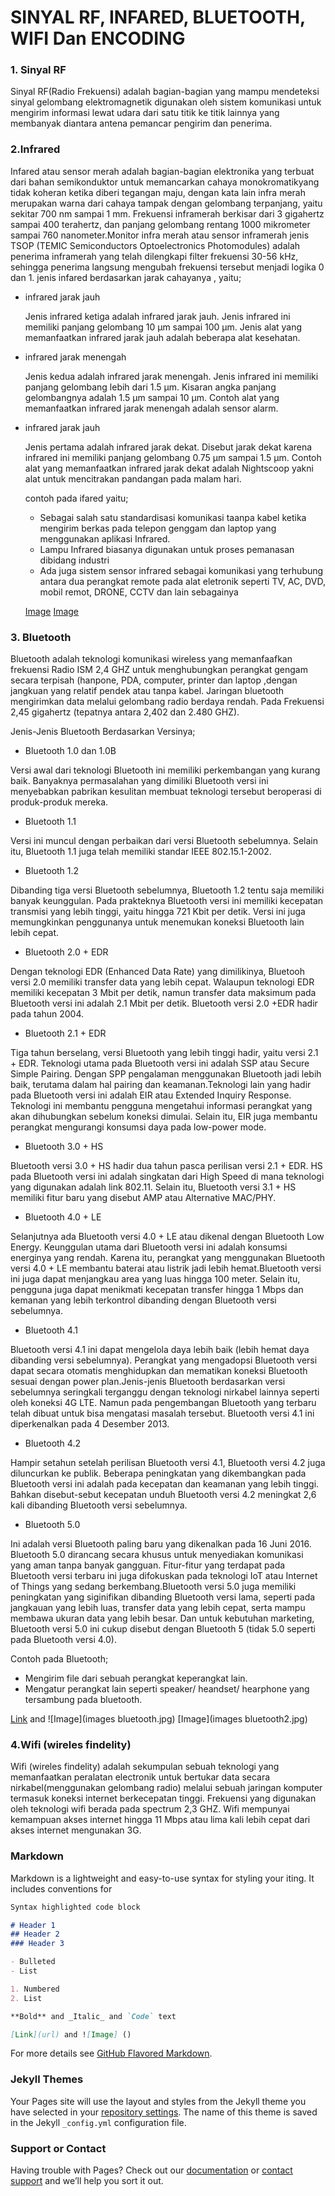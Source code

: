    # SINYAL RF, INFARED, BLUETOOTH, WIFI Dan ENCODING
 
### 1. Sinyal RF
  Sinyal RF(Radio Frekuensi) adalah bagian-bagian yang mampu mendeteksi sinyal gelombang elektromagnetik digunakan oleh sistem komunikasi untuk mengirim informasi lewat
  udara dari satu titik ke titik lainnya yang membanyak diantara antena pemancar pengirim dan penerima.

### 2.Infrared
   Infared atau sensor merah adalah bagian-bagian elektronika yang terbuat dari bahan semikonduktor untuk memancarkan cahaya monokromatikyang tidak koheran ketika diberi
   tegangan maju, dengan kata lain infra merah merupakan warna dari cahaya tampak dengan gelombang terpanjang, yaitu sekitar 700 nm sampai 1 mm.
   Frekuensi inframerah berkisar dari 3 gigahertz sampai 400 terahertz, dan panjang gelombang rentang 1000 mikrometer sampai 760 nanometer.Monitor infra merah atau sensor
   inframerah jenis TSOP (TEMIC Semiconductors Optoelectronics Photomodules) adalah penerima inframerah yang telah dilengkapi filter frekuensi 30-56 kHz, sehingga penerima
   langsung mengubah frekuensi tersebut menjadi logika 0 dan 1.
   jenis infared berdasarkan jarak cahayanya , yaitu;
   - infrared jarak jauh
      
      Jenis infrared ketiga adalah infrared jarak jauh. Jenis infrared ini memiliki panjang gelombang 10 µm sampai 100 µm. Jenis alat yang memanfaatkan infrared jarak jauh             adalah beberapa alat kesehatan. 
   - infrared jarak menengah
       
       Jenis kedua adalah infrared jarak menengah. Jenis infrared ini memiliki panjang gelombang lebih dari 1.5 µm. Kisaran angka panjang gelombangnya adalah 1.5 µm sampai
       10 µm. Contoh alat yang memanfaatkan infrared jarak menengah adalah sensor alarm.
   - infrared jarak jauh
     
      Jenis pertama adalah infrared jarak dekat. Disebut jarak dekat karena infrared ini memiliki panjang gelombang 0.75 µm sampai 1.5 µm. Contoh alat yang memanfaatkan infrared
      jarak dekat adalah Nightscoop yakni alat untuk mencitrakan pandangan pada malam hari.
      
      contoh pada ifared yaitu;
      - Sebagai salah satu standardisasi komunikasi taanpa kabel ketika mengirim berkas pada telepon genggam dan laptop yang menggunakan aplikasi Infrared.
      - Lampu Infrared biasanya digunakan untuk proses pemanasan dibidang industri 
      - Ada juga sistem sensor infrared sebagai komunikasi yang terhubung antara dua perangkat remote pada alat eletronik seperti TV, AC, DVD, mobil remot, DRONE, CCTV dan lain 
      sebagainya
      
       [Image](Cara_Mengontrol_Nyala_Lampu_LED_Dengan_IR_Remote_Menggunakan_Arduino_by_Konekthing.jpg)
                    [Image](masihol.jpg)
             
### 3. Bluetooth 
   Bluetooth adalah teknologi komunikasi wireless yang memanfaafkan frekuensi Radio ISM 2,4 GHZ untuk menghubungkan perangkat gengam secara terpisah (hanpone, PDA, computer,
   printer dan laptop ,dengan jangkuan yang relatif pendek atau tanpa kabel.
   Jaringan bluetooth mengirimkan data melalui gelombang radio berdaya rendah. Pada Frekuensi 2,45 gigahertz (tepatnya antara 2,402 dan 2.480 GHZ).
   
   Jenis-Jenis Bluetooth Berdasarkan Versinya;
   - Bluetooth 1.0 dan 1.0B
  
  Versi awal dari teknologi Bluetooth ini memiliki perkembangan yang kurang baik. Banyaknya permasalahan yang dimiliki Bluetooth versi ini menyebabkan pabrikan kesulitan
   membuat teknologi tersebut beroperasi di produk-produk mereka.
   - Bluetooth 1.1
    
   Versi ini muncul dengan perbaikan dari versi Bluetooth sebelumnya. Selain itu, Bluetooth 1.1 juga telah memiliki standar IEEE 802.15.1-2002.
   - Bluetooth 1.2
   
   Dibanding tiga versi Bluetooth sebelumnya, Bluetooth 1.2 tentu saja memiliki banyak keunggulan. Pada prakteknya Bluetooth versi ini memiliki kecepatan transmisi yang lebih
   tinggi, yaitu hingga 721 Kbit per detik. Versi ini juga memungkinkan penggunanya untuk menemukan koneksi Bluetooth lain lebih cepat.
   - Bluetooth 2.0 + EDR
   
   Dengan teknologi EDR (Enhanced Data Rate) yang dimilikinya, Bluetooh versi 2.0 memiliki transfer data yang lebih cepat. Walaupun teknologi EDR memiliki kecepatan 3 Mbit per 
   detik, namun transfer data maksimum pada Bluetooth versi ini adalah 2.1 Mbit per detik. Bluetooth versi 2.0 +EDR hadir pada tahun 2004.
   - Bluetooth 2.1 + EDR
   
   Tiga tahun berselang, versi Bluetooth yang lebih tinggi hadir, yaitu versi 2.1 + EDR. Teknologi utama pada Bluetooth versi ini adalah SSP atau Secure Simple Pairing. Dengan
   SPP pengalaman menggunakan Bluetooth jadi lebih baik, terutama dalam hal pairing dan keamanan.Teknologi lain yang hadir pada Bluetooth versi ini adalah EIR atau Extended 
   Inquiry Response. Teknologi ini membantu pengguna mengetahui informasi perangkat yang akan dihubungkan sebelum koneksi dimulai. Selain itu, EIR juga membantu perangkat
   mengurangi konsumsi daya pada low-power mode.
   - Bluetooth 3.0 + HS
   
   Bluetooth versi 3.0 + HS hadir dua tahun pasca perilisan versi 2.1 + EDR. HS pada Bluetooth versi ini adalah singkatan dari High Speed di mana teknologi yang digunakan adalah
   link 802.11. Selain itu, Bluetooth versi 3.1 + HS memiliki fitur baru yang disebut AMP atau Alternative MAC/PHY.
   - Bluetooth 4.0 + LE
   
   Selanjutnya ada Bluetooth versi 4.0 + LE atau dikenal dengan Bluetooth Low Energy. Keunggulan utama dari Bluetooth versi ini adalah konsumsi energinya yang rendah. Karena
   itu, perangkat yang menggunakan Bluetooth versi 4.0 + LE membantu baterai atau listrik jadi lebih hemat.Bluetooth versi ini juga dapat menjangkau area yang luas hingga 100
   meter. Selain itu, pengguna juga dapat menikmati kecepatan transfer hingga 1 Mbps dan kemanan yang lebih terkontrol dibanding dengan Bluetooth versi sebelumnya.
   - Bluetooth 4.1
   
   Bluetooth versi 4.1 ini dapat mengelola daya lebih baik (lebih hemat daya dibanding versi sebelumnya). Perangkat yang mengadopsi Bluetooth versi dapat secara otomatis
   menghidupkan dan mematikan koneksi Bluetooth sesuai dengan power plan.Jenis-jenis Bluetooth berdasarkan versi sebelumnya seringkali terganggu dengan teknologi nirkabel
   lainnya seperti oleh koneksi 4G LTE. Namun pada pengembangan Bluetooth yang terbaru telah dibuat untuk bisa mengatasi masalah tersebut. Bluetooth versi 4.1 ini diperkenalkan
   pada 4 Desember 2013.
   - Bluetooth 4.2
   
   Hampir setahun setelah perilisan Bluetooth versi 4.1, Bluetooth versi 4.2 juga diluncurkan ke publik. Beberapa peningkatan yang dikembangkan pada Bluetooth versi ini adalah 
   pada kecepatan dan keamanan yang lebih tinggi. Bahkan disebut-sebut kecepatan unduh Bluetooth versi 4.2 meningkat 2,6 kali dibanding Bluetooth versi sebelumnya.
   -  Bluetooth 5.0
   
   Ini adalah versi Bluetooth paling baru yang dikenalkan pada 16 Juni 2016. Bluetooth 5.0 dirancang secara khusus untuk menyediakan komunikasi yang aman tanpa banyak gangguan.
   Fitur-fitur yang terdapat pada Bluetooth versi terbaru ini juga difokuskan pada teknologi IoT atau Internet of Things yang sedang berkembang.Bluetooth versi 5.0 juga memiliki
   peningkatan yang siginifikan dibanding Bluetooth versi lama, seperti pada jangkauan yang lebih luas, transfer data yang lebih cepat, serta mampu membawa ukuran data yang
   lebih besar. Dan untuk kebutuhan marketing, Bluetooth versi 5.0 ini cukup disebut dengan Bluetooth 5 (tidak 5.0 seperti pada Bluetooth versi 4.0).
   
  Contoh pada Bluetooth;
   - Mengirim file dari sebuah perangkat keperangkat lain.
   - Mengatur perangkat lain seperti speaker/ heandset/ hearphone yang tersambung pada bluetooth.
   
   [Link](url) and ![Image](images bluetooth.jpg)
   [Image](images bluetooth2.jpg)
   
### 4.Wifi (wireles findelity)
   Wifi (wireles findelity) adalah sekumpulan sebuah teknologi yang  memanfaatkan peralatan electronik untuk bertukar data secara nirkabel(menggunakan gelombang radio) melalui
   sebuah jaringan komputer termasuk koneksi internet berkecepatan tinggi.
   Frekuensi yang digunakan oleh teknologi wifi berada pada spectrum 2,3 GHZ. Wifi mempunyai kemampuan akses internet hingga 11 Mbps atau lima kali lebih cepat dari akses
   internet mengunakan 3G.
   
 
   
   

   
   
         
           
     
      
      
     
   
   
      
   
### Markdown
Markdown is a lightweight and easy-to-use syntax for styling your iting. It includes conventions for

```markdown
Syntax highlighted code block

# Header 1
## Header 2
### Header 3

- Bulleted
- List

1. Numbered
2. List

**Bold** and _Italic_ and `Code` text

[Link](url) and ![Image] ()
```

For more details see [GitHub Flavored Markdown](https://guides.github.com/features/mastering-markdown/).

### Jekyll Themes

Your Pages site will use the layout and styles from the Jekyll theme you have selected in your [repository settings](https://github.com/sahala12/-Jaringan-Nirkabel-/settings). The name of this theme is saved in the Jekyll `_config.yml` configuration file.

### Support or Contact

Having trouble with Pages? Check out our [documentation](https://docs.github.com/categories/github-pages-basics/) or [contact support](https://github.com/contact) and we’ll help you sort it out.
